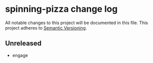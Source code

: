 # spinning-pizza change log

All notable changes to this project will be documented in this file.
This project adheres to [Semantic Versioning](http://semver.org/).

## Unreleased
* engage
